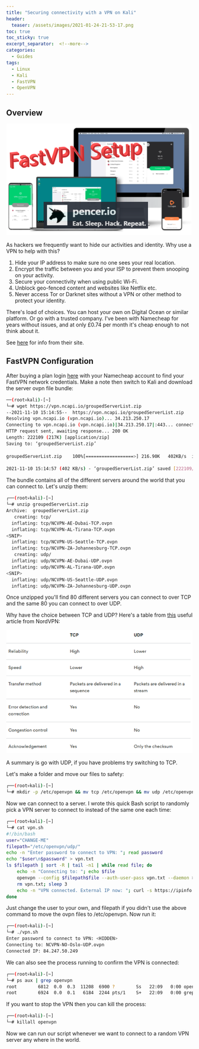 ```yaml
---
title: "Securing connectivity with a VPN on Kali"
header:
  teaser: /assets/images/2021-01-24-21-53-17.png
toc: true
toc_sticky: true
excerpt_separator:  <!--more-->
categories:
  - Guides
tags:
  - Linux
  - Kali
  - FastVPN
  - OpenVPN
---
```


## Overview

![fastvpn](/assets/images/2021-11-10-15-44-59.png)

As hackers we frequently want to hide our activities and identity. Why use a VPN to help with this?

1. Hide your IP address to make sure no one sees your real location.
2. Encrypt the traffic between you and your ISP to prevent them snooping on your activity.
3. Secure your connectivity when using public Wi-Fi.
4. Unblock geo-fenced content and websites like Netflix etc.
5. Never access Tor or Darknet sites without a VPN or other method to protect your identity.

There's load of choices. You can host your own on Digital Ocean or similar platform. Or go with a trusted company. I've been with Namecheap for years without issues, and at only £0.74 per month it's cheap enough to not think about it.

See [here](https://www.namecheap.com/vpn/) for info from their site.

## FastVPN Configuration

After buying a plan login [here](https://vpn.ncapi.io/info) with your Namecheap account to find your FastVPN network credentials. Make a note then switch to Kali and download the server ovpn file bundle:

```sh
──(root💀kali)-[~]
└─# wget https://vpn.ncapi.io/groupedServerList.zip
--2021-11-10 15:14:55--  https://vpn.ncapi.io/groupedServerList.zip
Resolving vpn.ncapi.io (vpn.ncapi.io)... 34.213.250.17
Connecting to vpn.ncapi.io (vpn.ncapi.io)|34.213.250.17|:443... connected.
HTTP request sent, awaiting response... 200 OK
Length: 222109 (217K) [application/zip]
Saving to: ‘groupedServerList.zip’

groupedServerList.zip    100%[==================>] 216.90K   402KB/s  in 0.5s    

2021-11-10 15:14:57 (402 KB/s) - ‘groupedServerList.zip’ saved [222109/222109]
```

The bundle contains all of the different servers around the world that you can connect to. Let's unzip them:

```sh
┌──(root💀kali)-[~]
└─# unzip groupedServerList.zip 
Archive:  groupedServerList.zip
   creating: tcp/
  inflating: tcp/NCVPN-AE-Dubai-TCP.ovpn  
  inflating: tcp/NCVPN-AL-Tirana-TCP.ovpn  
<SNIP> 
  inflating: tcp/NCVPN-US-Seattle-TCP.ovpn  
  inflating: tcp/NCVPN-ZA-Johannesburg-TCP.ovpn  
   creating: udp/
  inflating: udp/NCVPN-AE-Dubai-UDP.ovpn  
  inflating: udp/NCVPN-AL-Tirana-UDP.ovpn  
<SNIP>
  inflating: udp/NCVPN-US-Seattle-UDP.ovpn  
  inflating: udp/NCVPN-ZA-Johannesburg-UDP.ovpn  
```

Once unzipped you'll find 80 different servers you can connect to over TCP and the same 80 you can connect to over UDP.

Why have the choice between TCP and UDP? Here's a table from [this](https://nordvpn.com/blog/tcp-or-udp-which-is-better/) useful article from NordVPN:

![tcp vs udp](/assets/images/2021-11-10-16-49-36.png)

A summary is go with UDP, if you have problems try switching to TCP.

Let's make a folder and move our files to safety:

```sh
┌──(root💀kali)-[~]
└─# mkdir -p /etc/openvpn && mv tcp /etc/openvpn && mv udp /etc/openvpn && rm -f groupedServerList.zip
```

Now we can connect to a server. I wrote this quick Bash script to randomly pick a VPN server to connect to instead of the same one each time:

```sh
┌──(root💀kali)-[~]
└─# cat vpn.sh
#!/bin/bash
user="CHANGE-ME"
filepath="/etc/openvpn/udp/"
echo -n "Enter password to connect to VPN: "; read password
echo "$user\n$password" > vpn.txt
ls $filepath | sort -R | tail -n1 | while read file; do
    echo -n "Connecting to: "; echo $file    
    openvpn --config $filepath$file --auth-user-pass vpn.txt --daemon > /dev/null
    rm vpn.txt; sleep 3
    echo -n "VPN connected. External IP now: "; curl -s https://ipinfo.io/ip
done
```

Just change the user to your own, and filepath if you didn't use the above command to move the ovpn files to /etc/openvpn. Now run it:

```sh
┌──(root💀kali)-[~]
└─# ./vpn.sh    
Enter password to connect to VPN: <HIDDEN>
Connecting to: NCVPN-NO-Oslo-UDP.ovpn
Connected IP: 84.247.50.249
```

We can also see the process running to confirm the VPN is connected:

```sh
┌──(root💀kali)-[~]
└─# ps aux | grep openvpn
root        6812  0.0  0.3  11208  6900 ?        Ss   22:09   0:00 openvpn --config /etc/openvpn/udp/NCVPN-NO-Oslo-UDP.ovpn --auth-user-pass vpn.txt --daemon
root        6924  0.0  0.1   6184  2244 pts/1    S+   22:09   0:00 grep --color=auto openvpn
```

If you want to stop the VPN then you can kill the process:

```sh
┌──(root💀kali)-[~]
└─# killall openvpn
```

Now we can run our script whenever we want to connect to a random VPN server any where in the world.
